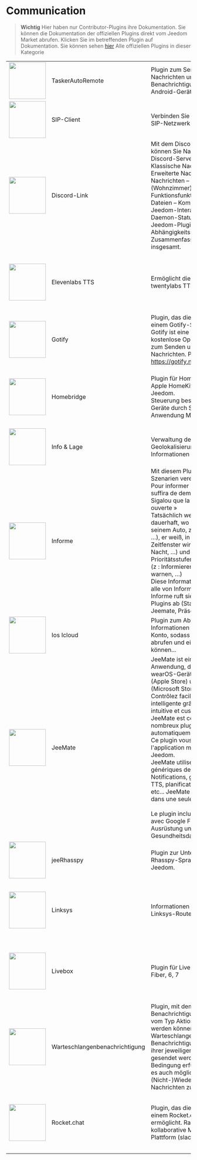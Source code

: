 
# Communication


>**Wichtig**
>Hier haben nur Contributor-Plugins ihre Dokumentation. Sie können die Dokumentation der offiziellen Plugins direkt vom Jeedom Market abrufen. Klicken Sie im betreffenden Plugin auf Dokumentation.
>Sie können sehen [hier](https://market.jeedom.com/index.php?v=d&p=market&type=plugin&categorie=communication) Alle offiziellen Plugins in dieser Kategorie


| | | | |
|--- | --- | --- | ---|
|<img src="TaskerAutoRemote/TaskerAutoRemote_icon.png" class="pluginLogo" width="100" />|TaskerAutoRemote|Plugin zum Senden von Nachrichten und Benachrichtigungen an jedes Android-Gerät über AutoRemote|[Dokumentation Stall](https://agp42.github.io/Jeedom-TaskerAutoremote/fr_FR)<br/>[Markt](https://market.jeedom.com/index.php?v=d&p=market_display&id=3795)<br/>[Änderungsprotokoll stabil](https://agp42.github.io/Jeedom-TaskerAutoremote/de_DE/changelog)|
|<img src="clientSIP/clientSIP_icon.png" class="pluginLogo" width="100" />|SIP-Client|Verbinden Sie Jeedom mit Ihrem SIP-Netzwerk|[Dokumentation Stall](https://mika-nt28.github.io/Documentations/clientSIP/de_DE/)<br/>[Markt](https://market.jeedom.com/index.php?v=d&p=market_display&id=3038)<br/>[Änderungsprotokoll stabil](https://mika-nt28.github.io/Documentations/clientSIP/de_DE/changelog)|
|<img src="discordlink/discordlink_icon.png" class="pluginLogo" width="100" />|Discord-Link|Mit dem Discord Link-Plugin können Sie Nachrichten an Ihren Discord-Server senden : - Klassische Nachrichten – Erweiterte Nachrichten – TTS-Nachrichten – Kanalverwaltung (Wohnzimmer) – ASK-Funktionsfunktion – Senden von Dateien – Kompatibel mit Jeedom-Interaktionen – Jeedom-Daemon-Statusfunktion – Jeedom-Plugin-Abhängigkeitsstatusfunktion – Zusammenfassungsstatusfunktion insgesamt.|[Dokumentation Stall](https://domotechdiscord.github.io/Docs/discordlink/de_DE/)<br/>[Markt](https://market.jeedom.com/index.php?v=d&p=market_display&id=3938)<br/>[Änderungsprotokoll stabil](https://domotechdiscord.github.io/Docs/discordlink/de_DE/changelog)|
|<img src="elevenlabs/elevenlabs_icon.png" class="pluginLogo" width="100" />|Elevenlabs TTS|Ermöglicht die Nutzung des twentylabs TTS|[Dokumentation Stall](https://github.com/kenin/jeedom-tts-elevenlabs/blob/main/docs/de_DE/index.md) - [Beta-Dokumentation](https://github.com/kenin/jeedom-tts-elevenlabs/blob/beta/docs/de_DE/index.md)<br/>[Markt](https://market.jeedom.com/index.php?v=d&p=market_display&id=4442)<br/>[Änderungsprotokoll stabil](https://github.com/kenin/jeedom-tts-elevenlabs/blob/main/docs/de_DE/changelog.md) - [Änderungsprotokoll Beta](https://github.com/kenin/jeedom-tts-elevenlabs/blob/beta/docs/de_DE/changelog.md)|
|<img src="gotify/gotify_icon.png" class="pluginLogo" width="100" />|Gotify|Plugin, das die Verbindung zu einem Gotify-Server ermöglicht. Gotify ist eine selbst gehostete, kostenlose Open Source-Lösung zum Senden und Empfangen von Nachrichten. Plus d'info sur https://gotify.net/|[Dokumentation Stall](https://mips2648.github.io/jeedom-plugins-docs/gotify/de_DE/)<br/>[Markt](https://market.jeedom.com/index.php?v=d&p=market_display&id=3774)<br/>[Änderungsprotokoll stabil](https://mips2648.github.io/jeedom-plugins-docs/gotify/de_DE/changelog)|
|<img src="homebridge/homebridge_icon.png" class="pluginLogo" width="100" />|Homebridge|Plugin für Homebridge.<br/>Apple HomeKit-Gateway für Jeedom.<br/>Steuerung bestimmter Jeedom-Geräte durch Siri und über die Anwendung Maison et Eve.|[Dokumentation Stall](https://nebzhb.github.io/jeedom_docs/plugins/homebridge/de_DE/) - [Beta-Dokumentation](https://nebzhb.github.io/jeedom_docs/plugins/homebridge/de_DE/index-beta)<br/>[Markt](https://market.jeedom.com/index.php?v=d&p=market_display&id=2983)<br/>[Änderungsprotokoll stabil](https://nebzhb.github.io/jeedom_docs/plugins/homebridge/de_DE/changelog) - [Änderungsprotokoll Beta](https://nebzhb.github.io/jeedom_docs/plugins/homebridge/de_DE/changelog)|
|<img src="infoloc/infoloc_icon.png" class="pluginLogo" width="100" />|Info & Lage|Verwaltung der Anwesenheit, Geolokalisierung und anderer Informationen eines Telefons|[Dokumentation Stall](https://Jeremie-C.github.io/plugin-infoloc/de_DE/index)<br/>[Markt](https://market.jeedom.com/index.php?v=d&p=market_display&id=4020)<br/>[Änderungsprotokoll stabil](https://Jeremie-C.github.io/plugin-infoloc/de_DE/changelog)|
|<img src="informe/informe_icon.png" class="pluginLogo" width="100" />|Informe|Mit diesem Plugin können Sie Ihre Szenarien vereinfachen.<br/>Pour informer un utilisateur, il suffira de demander « Informiert Sigalou que la porte du frigo est ouverte »<br/>Tatsächlich weiß das Plugin dauerhaft, wo Sigalou ist (In seinem Auto, zu Hause, draußen, …), er weiß, in welchem Zeitfenster wir uns befinden (Tag, Nacht, …) und es können mehrere Prioritätsstufen definiert werden (z : Informieren, benachrichtigen, warnen, …)<br/>Diese Informationen werden nicht alle von Informe verwaltet, aber Informe ruft sie von anderen Plugins ab (Standort, Blea, Jeemate, Präsenz, Alarm usw.))|[Dokumentation Stall](http://jeedom.sigalou-domotique.fr/plugin-informe-documentation/)<br/>[Markt](https://market.jeedom.com/index.php?v=d&p=market_display&id=4210)<br/>[Änderungsprotokoll stabil](http://jeedom.sigalou-domotique.fr/plugin-informe-changelog-todo-list)|
|<img src="ioscloud/ioscloud_icon.png" class="pluginLogo" width="100" />|Ios Icloud|Plugin zum Abrufen von Informationen aus einem iCloud-Konto, sodass Sie den Standort abrufen und einen Ton abspielen können...|[Dokumentation Stall](https://zyg0m4t1k.github.io/ioscloud/de_DE/)<br/>[Markt](https://market.jeedom.com/index.php?v=d&p=market_display&id=3131)<br/>[Änderungsprotokoll stabil](https://zyg0m4t1k.github.io/ioscloud/de_DE/changelog)|
|<img src="jeemate/jeemate_icon.png" class="pluginLogo" width="100" />|JeeMate|JeeMate ist eine mobile Anwendung, die für Android- und wearOS-Geräte (Play Store), iOS (Apple Store) und Windows (Microsoft Store) verfügbar ist).<br />Contrôlez facilement votre maison intelligente grâce à son interface intuitive et customisable.<br />JeeMate est compatible avec de nombreux plugins Jeedom automatiquement.<br />Ce plugin vous permet de lier l'application mobile à votre Jeedom.<br />JeeMate utilise les types génériques de Jeedom.<br />Notifications, géolocalisation, TTS, planificateur de scénario, etc... JeeMate vous apporte tout dans une seule application.<br /><br /> Le plugin inclut la synchronisation avec Google Fit: Erstellen Sie Ihre Ausrüstung und rufen Sie Ihre Gesundheitsdaten ab.|[Dokumentation Stall](https://docs.jeemate.fr/fr/home) - [Beta-Dokumentation](https://docs.jeemate.fr/fr/home)<br/>[Markt](https://market.jeedom.com/index.php?v=d&p=market_display&id=4113)<br/>[Änderungsprotokoll stabil](https://docs.jeemate.fr/fr/changelog/plugin) - [Änderungsprotokoll Beta](https://docs.jeemate.fr/fr/changelog/plugin)|
|<img src="jeerhasspy/jeerhasspy_icon.png" class="pluginLogo" width="100" />|jeeRhasspy|Plugin zur Unterstützung des Rhasspy-Sprachassistenten in Jeedom.|[Dokumentation Stall](https://kiboost.github.io/jeedom_docs/plugins/jeerhasspy/de_DE/)<br/>[Markt](https://market.jeedom.com/index.php?v=d&p=market_display&id=3869)<br/>[Änderungsprotokoll stabil](https://kiboost.github.io/jeedom_docs/plugins/jeerhasspy/de_DE/changelog.html)|
|<img src="linksys/linksys_icon.png" class="pluginLogo" width="100" />|Linksys|Informationen und Steuerung Ihrer Linksys-Router.|[Dokumentation Stall](https://mips2648.github.io/jeedom-plugins-docs/linksys/de_DE/) - [Beta-Dokumentation](https://mips2648.github.io/jeedom-plugins-docs/linksys/de_DE/)<br/>[Markt](https://market.jeedom.com/index.php?v=d&p=market_display&id=4090)<br/>[Änderungsprotokoll stabil](https://mips2648.github.io/jeedom-plugins-docs/linksys/de_DE/changelog) - [Änderungsprotokoll Beta](https://mips2648.github.io/jeedom-plugins-docs/linksys/de_DE/changelog)|
|<img src="livebox/livebox_icon.png" class="pluginLogo" width="100" />|Livebox|Plugin für Livebox 2, Play, 4, Fiber, 6, 7|[Dokumentation Stall](https://jmvedrine.github.io/plugin-livebox/de_DE/) - [Beta-Dokumentation](https://github.com/jmvedrine/plugin-livebox/blob/beta/docs/de_DE/index.md)<br/>[Markt](https://market.jeedom.com/index.php?v=d&p=market_display&id=1076)<br/>[Änderungsprotokoll stabil](https://jmvedrine.github.io/plugin-livebox/de_DE/changelog) - [Änderungsprotokoll Beta](https://raw.githubusercontent.com/jmvedrine/plugin-livebox/beta/docs/de_DE/changelog.md)|
|<img src="notificationqueue/notificationqueue_icon.png" class="pluginLogo" width="100" />|Warteschlangenbenachrichtigung|Plugin, mit dem Benachrichtigungsbefehle (Befehl vom Typ Aktion/Nachricht) erstellt werden können, die sich wie eine Warteschlange verhalten und nur Benachrichtigungen liefern (die in ihrer jeweiligen Warteschlange gesendet werden), wenn eine Bedingung erfüllt ist. Dadurch ist es auch möglich, Duplikate und (Nicht-)Wiederholungen von Nachrichten zu verwalten.|[Dokumentation Stall](https://mips2648.github.io/jeedom-plugins-docs/notificationqueue/de_DE/) - [Beta-Dokumentation](https://mips2648.github.io/jeedom-plugins-docs/notificationqueue/de_DE/)<br/>[Markt](https://market.jeedom.com/index.php?v=d&p=market_display&id=3823)<br/>[Änderungsprotokoll stabil](https://mips2648.github.io/jeedom-plugins-docs/notificationqueue/de_DE/changelog) - [Änderungsprotokoll Beta](https://mips2648.github.io/jeedom-plugins-docs/notificationqueue/de_DE/changelog)|
|<img src="rocketchat/rocketchat_icon.png" class="pluginLogo" width="100" />|Rocket.chat|Plugin, das die Verbindung zu einem Rocket.chat-Server ermöglicht. Rakete.chat ist eine kollaborative Messaging-Plattform (slack type, HipChat...)|[Dokumentation Stall](https://mips2648.github.io/jeedom-plugins-docs/rocketchat/de_DE/) - [Beta-Dokumentation](https://mips2648.github.io/jeedom-plugins-docs/rocketchat/de_DE/)<br/>[Markt](https://market.jeedom.com/index.php?v=d&p=market_display&id=3902)<br/>[Änderungsprotokoll stabil](https://mips2648.github.io/jeedom-plugins-docs/rocketchat/de_DE/changelog) - [Änderungsprotokoll Beta](https://mips2648.github.io/jeedom-plugins-docs/rocketchat/de_DE/changelog)|
